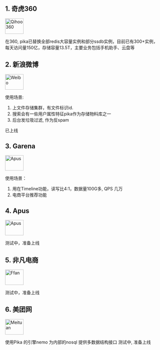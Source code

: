 ## 1. 奇虎360
<img src="http://i.imgur.com/dcHpCm4.png" height = "50" width = "60" alt="Qihoo360">

在360, pika已替换全部redis大容量实例和部分ssdb实例，目前已有300+实例，每天访问量150亿，存储容量13.5T，主要业务包括手机助手、云盘等

## 2. 新浪微博
<img src="http://i.imgur.com/jjZczkN.png" height = "50" width = "60" alt="Weibo">

使用场景:
1. 上文件存储集群，有文件标识id.
2. 搜索会有一些用户属性特征pika作为存储物料库之一
3. 后台发垃圾过滤, 作为反spam

已上线

## 3. Garena
<img src="http://imgur.com/a/DPAJ3" height = "50" width = "60" alt="Apus">

使用场景：
1. 用在Timeline功能，读写比4:1，数据量100G多, QPS 几万
2. 电商平台推荐功能

## 4. Apus
<img src="http://i.imgur.com/kHqACbn.png" height = "50" width = "60" alt="Apus">

测试中，准备上线

## 5. 非凡电商
<img src="http://i.imgur.com/2c57z8U.png" height = "50" width = "60" alt="Ffan">

测试中，准备上线

## 6. 美团网

<img src="http://imgur.com/a/oeyNQ" height = "50" width = "60" alt="Meituan">

使用Pika 的引擎nemo 为内部的nosql 提供多数据结构接口
测试中, 准备上线
